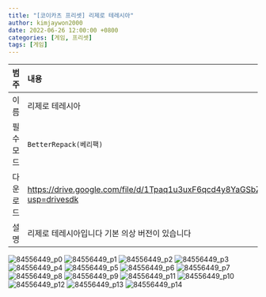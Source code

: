 ```yaml
---
title: "[코이카츠 프리셋] 리제로 테레시아"
author: kimjaywon2000
date: 2022-06-26 12:00:00 +0800
categories: [게임, 프리셋]
tags: [게임]
---
```


| 범주             | 내용            |
|:----------------|:---------------|
| 이름             | 리제로 테레시아  |
| 필수 모드         | `BetterRepack(베리팩)`       |
| 다운로드          | <https://drive.google.com/file/d/1Tpaq1u3uxF6qcd4y8YaGSbZw4C_K0rHc/view?usp=drivesdk> |
| 설명             | 리제로 테레시아입니다 기본 의상 버전이 있습니다   |

![84556449_p0](https://user-images.githubusercontent.com/76558033/175808366-3d89dd02-920c-450a-9687-990484281922.png)
![84556449_p1](https://user-images.githubusercontent.com/76558033/175808370-5c3dee2d-44c8-461e-b659-c80dd329ac5a.png)
![84556449_p2](https://user-images.githubusercontent.com/76558033/175808372-027d0892-9182-4c64-8f47-5e34ecb4ab6b.png)
![84556449_p3](https://user-images.githubusercontent.com/76558033/175808373-eb887b1c-16cb-415f-bcab-d87615b4596d.png)
![84556449_p4](https://user-images.githubusercontent.com/76558033/175808374-05f85f34-7d60-4004-8fcc-7a0a18b87331.png)
![84556449_p5](https://user-images.githubusercontent.com/76558033/175808377-762d83fd-280c-4e47-bee7-0dfa0755f748.png)
![84556449_p6](https://user-images.githubusercontent.com/76558033/175808378-d41b5a96-85c5-4a0a-9aec-70d6ca4e4ca5.png)
![84556449_p7](https://user-images.githubusercontent.com/76558033/175808379-8264348a-116d-4e39-aa5b-17489a53f0f7.png)
![84556449_p8](https://user-images.githubusercontent.com/76558033/175808383-18ce0d43-18d3-4429-a993-d4b2b6862e62.png)
![84556449_p9](https://user-images.githubusercontent.com/76558033/175808384-07ab27e5-68b8-4bae-b0fc-f8ca065d0bad.png)
![84556449_p11](https://user-images.githubusercontent.com/76558033/175808385-c2c086e0-aca5-4cb7-b794-ae620facc49d.png)
![84556449_p10](https://user-images.githubusercontent.com/76558033/175808386-3348f4eb-901d-4a6c-baef-f1e412affec8.png)
![84556449_p12](https://user-images.githubusercontent.com/76558033/175808387-c70aead0-144e-4406-b15b-1369cea40576.png)
![84556449_p13](https://user-images.githubusercontent.com/76558033/175808389-54e89293-bd5d-481a-b9c0-4e5b36211349.png)
![84556449_p14](https://user-images.githubusercontent.com/76558033/175808392-675e723b-47b7-4c9a-9890-ce9f5fffd358.png)
